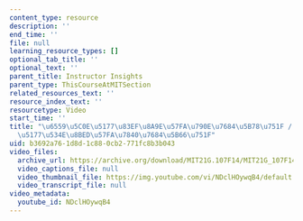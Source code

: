 ```yaml
---
content_type: resource
description: ''
end_time: ''
file: null
learning_resource_types: []
optional_tab_title: ''
optional_text: ''
parent_title: Instructor Insights
parent_type: ThisCourseAtMITSection
related_resources_text: ''
resource_index_text: ''
resourcetype: Video
start_time: ''
title: "\u6559\u5C0E\u5177\u83EF\u8A9E\u57FA\u790E\u7684\u5B78\u751F / \u6559\u5BFC\
  \u5177\u534E\u8BED\u57FA\u7840\u7684\u5B66\u751F"
uid: b3692a76-1d8d-1c88-0cb2-771fc8b3b043
video_files:
  archive_url: https://archive.org/download/MIT21G.107F14/MIT21G_107F14_Streamlined-zh-hans-cmn_300k.mp4
  video_captions_file: null
  video_thumbnail_file: https://img.youtube.com/vi/NDclHOywqB4/default.jpg
  video_transcript_file: null
video_metadata:
  youtube_id: NDclHOywqB4
---
```


